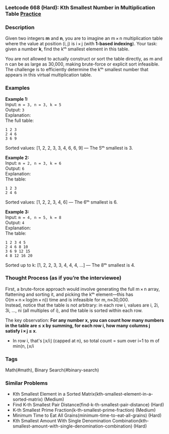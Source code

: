 ### Leetcode 668 (Hard): Kth Smallest Number in Multiplication Table [Practice](https://leetcode.com/problems/kth-smallest-number-in-multiplication-table)

### Description  
Given two integers **m** and **n**, you are to imagine an m × n multiplication table where the value at position (i, j) is i × j (with **1-based indexing**). Your task: given a number **k**, find the kᵗʰ smallest element in this table.

You are not allowed to actually construct or sort the table directly, as m and n can be as large as 30,000, making brute-force or explicit sort infeasible.  
The challenge is to efficiently determine the kᵗʰ smallest number that appears in this virtual multiplication table.

### Examples  

**Example 1:**  
Input: `m = 3, n = 3, k = 5`  
Output: `3`  
Explanation:  
The full table:
```
1 2 3
2 4 6
3 6 9
```
Sorted values: [1, 2, 2, 3, 3, 4, 6, 6, 9] — The 5ᵗʰ smallest is 3.

**Example 2:**  
Input: `m = 2, n = 3, k = 6`  
Output: `6`  
Explanation:  
The table:
```
1 2 3
2 4 6
```
Sorted values: [1, 2, 2, 3, 4, 6] — The 6ᵗʰ smallest is 6.

**Example 3:**  
Input: `m = 4, n = 5, k = 8`  
Output: `4`  
Explanation:  
The table:
```
1 2 3 4 5
2 4 6 8 10
3 6 9 12 15
4 8 12 16 20
```
Sorted up to k: [1, 2, 2, 3, 3, 4, 4, 4, ...] — The 8ᵗʰ smallest is 4.

### Thought Process (as if you’re the interviewee)  
First, a brute-force approach would involve generating the full m × n array, flattening and sorting it, and picking the kᵗʰ element—this has O(m × n × log(m × n)) time and is infeasible for m, n≈30,000.  
Instead, notice that the table is not arbitrary: in each row i, values are i, 2i, 3i, ..., ni (all multiples of i), and the table is sorted within each row.

The key observation: **For any number x, you can count how many numbers in the table are ≤ x by summing, for each row i, how many columns j satisfy i × j ≤ x**.  
- In row i, that's ⌊x/i⌋ (capped at n), so total count = sum over i=1 to m of min(n, ⌊x/i

### Tags
Math(#math), Binary Search(#binary-search)

### Similar Problems
- Kth Smallest Element in a Sorted Matrix(kth-smallest-element-in-a-sorted-matrix) (Medium)
- Find K-th Smallest Pair Distance(find-k-th-smallest-pair-distance) (Hard)
- K-th Smallest Prime Fraction(k-th-smallest-prime-fraction) (Medium)
- Minimum Time to Eat All Grains(minimum-time-to-eat-all-grains) (Hard)
- Kth Smallest Amount With Single Denomination Combination(kth-smallest-amount-with-single-denomination-combination) (Hard)